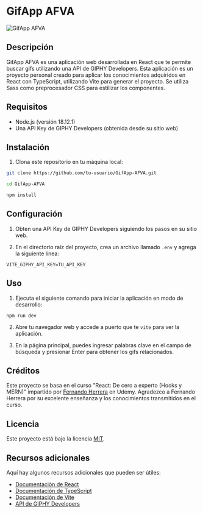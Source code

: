 # GifApp AFVA

![GifApp AFVA](https://gifappafva.netlify.app/)

## Descripción

GifApp AFVA es una aplicación web desarrollada en React que te permite buscar gifs utilizando una API de GIPHY Developers. Esta aplicación es un proyecto personal creado para aplicar los conocimientos adquiridos en React con TypeScript, utilizando Vite para generar el proyecto. Se utiliza Sass como preprocesador CSS para estilizar los componentes.

## Requisitos

- Node.js (versión 18.12.1)
- Una API Key de GIPHY Developers (obtenida desde su sitio web)

## Instalación

1. Clona este repositorio en tu máquina local:

```bash
git clone https://github.com/tu-usuario/GifApp-AFVA.git

cd GifApp-AFVA

npm install

```
## Configuración

1. Obten una API Key de GIPHY Developers siguiendo los pasos en su sitio web.

2. En el directorio raíz del proyecto, crea un archivo llamado `.env` y agrega la siguiente línea:

`VITE_GIPHY_API_KEY=TU_API_KEY`

## Uso

1. Ejecuta el siguiente comando para iniciar la aplicación en modo de desarrollo:

`npm run dev`

2. Abre tu navegador web y accede a puerto que te `vite` para ver la aplicación.

3. En la página principal, puedes ingresar palabras clave en el campo de búsqueda y presionar Enter para obtener los gifs relacionados.


## Créditos

Este proyecto se basa en el curso "React: De cero a experto (Hooks y MERN)" impartido por [Fernando Herrera](https://www.udemy.com/user/550c38655ec11/) en Udemy. Agradezco a Fernando Herrera por su excelente enseñanza y los conocimientos transmitidos en el curso.


## Licencia

Este proyecto está bajo la licencia [MIT](LICENSE).

## Recursos adicionales

Aquí hay algunos recursos adicionales que pueden ser útiles:

- [Documentación de React](https://legacy.reactjs.org/docs/getting-started.html)
- [Documentación de TypeScript](https://www.typescriptlang.org/docs)
- [Documentación de Vite](https://vitejs.dev/guide)
- [API de GIPHY Developers](https://developers.giphy.com/docs/sdk)
